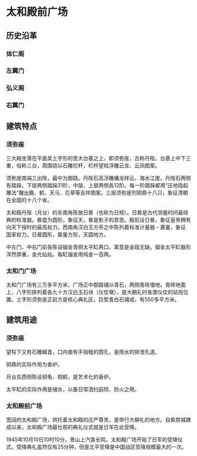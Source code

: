 # 太和殿前广场

## 历史沿革

### 体仁阁
### 左翼门
### 弘义阁
### 右翼门

## 建筑特点

### 须弥座

三大殿坐落在平面吴土字形的宽大台基之上，即须弥座，古称丹陛。台基上中下三重，俗称三台，周围绕以石雕栏杆，栏杆望柱浮雕云龙、云凤图案。

须弥座南端三出陛，最中为御路。丹陛石高浮雕蟠龙祥云，海水江崖。丹陛石两侧有踏跺，下层两侧踏跺31阶，中层、上层两侧各12阶。每一阶踏跺都用“压地隐起雕法”雕出鹿、鹤、天马、花草等吉祥图案。三层须弥座列铜鼎十八只，象征清朝在全国的十八个省。

太和殿丹陛（月台）的东南角陈放日晷（也称为日规）。日晷是古代测量时间最经典的标准器。晷盘为圆形，象征天，晷是影子的意思。殿前设日晷，象征皇帝拥有向天下授时的最高权力。西南角汉白玉方亭之中陈列着标准计量器 - 嘉量，象征国家权力。日晷圆形，嘉量方形，天圆地方。


中左门、中右门前各陈设镏金青铜太平缸两口，寓意是金瓯无缺。镏金太平缸器形浑然厚重，金光灿灿，每缸镏金用纯金一百两。

### 太和门广场

太和门广场有三万多平方米，广场正中御路铺以青石，两侧青砖墁地。青砖地面上，八字形排列着各九十方汉白玉石块（仪仗墩），是大朝礼时各类仪仗的站班位置。土字形须弥座正前方是核心典礼区，巨型青白石铺成，有550多平方米。

## 建筑用途

### 须弥座

望柱下又有石雕螭首，口内凿有手指粗的圆孔，是雨水的排泄孔道。

铜鼎的实际作用为香炉。

月台东西侧陈设铜龟、铜鹤，是艺术化的香炉。

太平缸的实际作用是储水，以备日常洒扫庭院、防火之用。

### 太和殿前广场

宽阔的太和殿广场，烘托着太和殿的庄严尊贵，是举行大朝礼的地方。自紫禁城建成以来，太和殿广场最壮观的典礼仪式就是日军在此受降。

1945年10月10日10时10分，景山上汽笛长鸣，太和殿广场开始了日军的受降仪式。受降典礼虽然仅有25分钟，但是北平受降是中国战区受降规模最大的一次。
